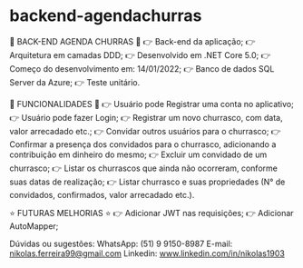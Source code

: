 # backend-agendachurras
🍖 BACK-END AGENDA CHURRAS 🍖
👉 Back-end da aplicação;
👉 Arquitetura em camadas DDD;
👉 Desenvolvido em .NET Core 5.0;
👉 Começo do desenvolvimento em: 14/01/2022;
👉 Banco de dados SQL Server da Azure;
👉 Teste unitário.

🔧 FUNCIONALIDADES 🔧 
👉 Usuário pode Registrar uma conta no aplicativo;
👉 Usuário pode fazer Login;
👉 Registrar um novo churrasco, com data, valor arrecadado etc.;
👉 Convidar outros usuários para o churrasco;
👉 Confirmar a presença dos convidados para o churrasco, adicionando a contribuição em dinheiro do mesmo;
👉 Excluir um convidado de um churrasco;
👉 Listar os churrascos que ainda não ocorreram, conforme suas datas de realização;
👉 Listar churrasco e suas propriedades (N° de convidados, confirmados, valor arrecadado etc.).
    
⭐️ FUTURAS MELHORIAS ⭐️
👉 Adicionar JWT nas requisições;
👉 Adicionar AutoMapper;
    

Dúvidas ou sugestões: 
WhatsApp: (51) 9 9150-8987
E-mail: nikolas.ferreira99@gmail.com
Linkedin: www.linkedin.com/in/nikolas1903
